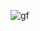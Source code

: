 

![gf](https://user-images.githubusercontent.com/86566715/178628897-de693df8-8c34-44b0-8358-f94ca7c89c19.PNG)
